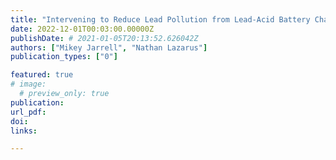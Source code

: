 ```yaml
---
title: "Intervening to Reduce Lead Pollution from Lead-Acid Battery Charging and Recycling"
date: 2022-12-01T00:03:00.00000Z
publishDate: # 2021-01-05T20:13:52.626042Z
authors: ["Mikey Jarrell", "Nathan Lazarus"]
publication_types: ["0"]

featured: true
# image:
  # preview_only: true
publication: 
url_pdf: 
doi:
links: 

---
```


